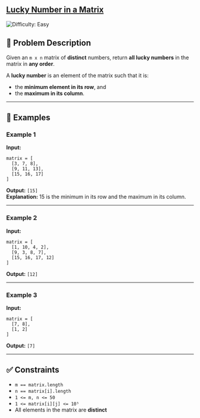 
<h2><a href="https://leetcode.com/problems/lucky-numbers-in-a-matrix/description/">Lucky Number in a Matrix</a></h2>
  <img src='https://img.shields.io/badge/Difficulty-Easy-brightgreen' alt='Difficulty: Easy' /> 


## 📘 Problem Description

Given an `m x n` matrix of **distinct** numbers, return **all lucky numbers** in the matrix in **any order**.

A **lucky number** is an element of the matrix such that it is:
- the **minimum element in its row**, and
- the **maximum in its column**.

---

## 🧠 Examples

### Example 1
**Input:**
```
matrix = [
  [3, 7, 8],
  [9, 11, 13],
  [15, 16, 17]
]
```
**Output:** `[15]`  
**Explanation:** 15 is the minimum in its row and the maximum in its column.

---

### Example 2
**Input:**
```
matrix = [
  [1, 10, 4, 2],
  [9, 3, 8, 7],
  [15, 16, 17, 12]
]
```
**Output:** `[12]`

---

### Example 3
**Input:**
```
matrix = [
  [7, 8],
  [1, 2]
]
```
**Output:** `[7]`

---

## ✅ Constraints

- `m == matrix.length`
- `n == matrix[i].length`
- `1 <= m, n <= 50`
- `1 <= matrix[i][j] <= 10⁵`
- All elements in the matrix are **distinct**

